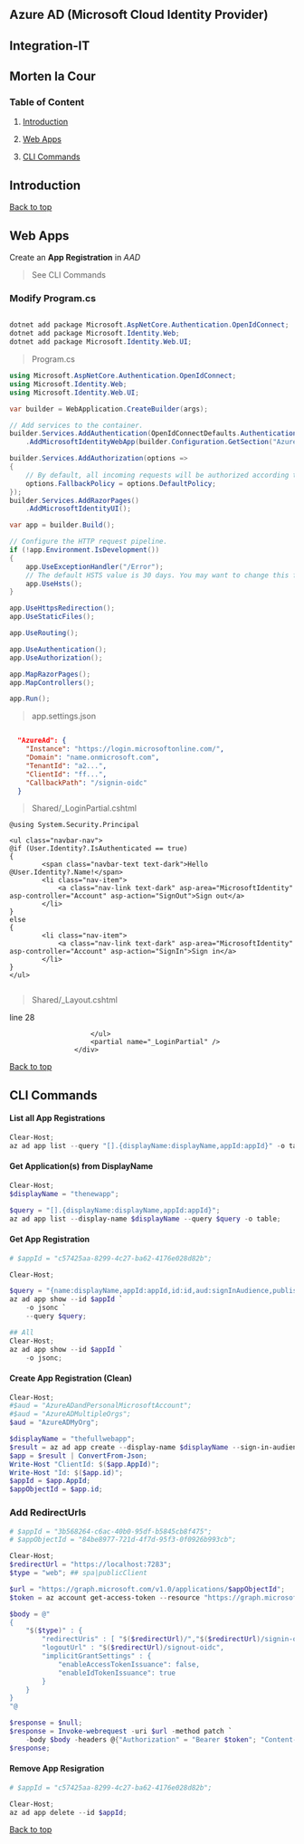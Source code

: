 ## Azure AD (Microsoft Cloud Identity Provider)
## Integration-IT
## Morten la Cour

### Table of Content

1. [Introduction](#introduction)
2. [Web Apps](#web-apps)

10. [CLI Commands](#cli-Commands)

## Introduction

[Back to top](#table-of-content)

## Web Apps

Create an **App Registration** in *AAD*
> See CLI Commands

### Modify Program.cs

```powershell

dotnet add package Microsoft.AspNetCore.Authentication.OpenIdConnect;
dotnet add package Microsoft.Identity.Web;
dotnet add package Microsoft.Identity.Web.UI;


```

> Program.cs

```csharp
using Microsoft.AspNetCore.Authentication.OpenIdConnect;
using Microsoft.Identity.Web;
using Microsoft.Identity.Web.UI;

var builder = WebApplication.CreateBuilder(args);

// Add services to the container.
builder.Services.AddAuthentication(OpenIdConnectDefaults.AuthenticationScheme)
    .AddMicrosoftIdentityWebApp(builder.Configuration.GetSection("AzureAd"));

builder.Services.AddAuthorization(options =>
{
    // By default, all incoming requests will be authorized according to the default policy.
    options.FallbackPolicy = options.DefaultPolicy;
});
builder.Services.AddRazorPages()
    .AddMicrosoftIdentityUI();

var app = builder.Build();

// Configure the HTTP request pipeline.
if (!app.Environment.IsDevelopment())
{
    app.UseExceptionHandler("/Error");
    // The default HSTS value is 30 days. You may want to change this for production scenarios, see https://aka.ms/aspnetcore-hsts.
    app.UseHsts();
}

app.UseHttpsRedirection();
app.UseStaticFiles();

app.UseRouting();

app.UseAuthentication();
app.UseAuthorization();

app.MapRazorPages();
app.MapControllers();

app.Run();


```

> app.settings.json

```json

  "AzureAd": {
    "Instance": "https://login.microsoftonline.com/",
    "Domain": "name.onmicrosoft.com",
    "TenantId": "a2...",
    "ClientId": "ff...",
    "CallbackPath": "/signin-oidc"
  }

```

> Shared/_LoginPartial.cshtml

```razor
@using System.Security.Principal

<ul class="navbar-nav">
@if (User.Identity?.IsAuthenticated == true)
{
        <span class="navbar-text text-dark">Hello @User.Identity?.Name!</span>
        <li class="nav-item">
            <a class="nav-link text-dark" asp-area="MicrosoftIdentity" asp-controller="Account" asp-action="SignOut">Sign out</a>
        </li>
}
else
{
        <li class="nav-item">
            <a class="nav-link text-dark" asp-area="MicrosoftIdentity" asp-controller="Account" asp-action="SignIn">Sign in</a>
        </li>
}
</ul>


```

> Shared/_Layout.cshtml

line 28

```razor
                    </ul>
                    <partial name="_LoginPartial" />
                </div>

```
[Back to top](#table-of-content)

## CLI Commands

#### List all App Registrations

```powershell
Clear-Host;
az ad app list --query "[].{displayName:displayName,appId:appId}" -o table
```
#### Get Application(s) from DisplayName

```powershell
Clear-Host;
$displayName = "thenewapp";

$query = "[].{displayName:displayName,appId:appId}";
az ad app list --display-name $displayName --query $query -o table;

```

#### Get App Registration

```powershell
# $appId = "c57425aa-8299-4c27-ba62-4176e028d82b";

Clear-Host;

$query = "{name:displayName,appId:appId,id:id,aud:signInAudience,publisherDomain:publisherDomain,requiredResourceAccess:requiredResourceAccess,web:web}"
az ad app show --id $appId `
    -o jsonc `
    --query $query;

## All
Clear-Host;
az ad app show --id $appId `
    -o jsonc;

```

#### Create App Registration (Clean)

```powershell
Clear-Host;
#$aud = "AzureADandPersonalMicrosoftAccount";
#$aud = "AzureADMultipleOrgs";
$aud = "AzureADMyOrg";

$displayName = "thefullwebapp";
$result = az ad app create --display-name $displayName --sign-in-audience $aud;
$app = $result | ConvertFrom-Json;
Write-Host "ClientId: $($app.AppId)";
Write-Host "Id: $($app.id)";
$appId = $app.AppId;
$appObjectId = $app.id;

```
### Add RedirectUrls

```powershell
# $appId = "3b568264-c6ac-40b0-95df-b5845cb8f475";
# $appObjectId = "84be8977-721d-4f7d-95f3-0f0926b993cb";

Clear-Host;
$redirectUrl = "https://localhost:7283";
$type = "web"; ## spa|publicClient

$url = "https://graph.microsoft.com/v1.0/applications/$appObjectId";
$token = az account get-access-token --resource "https://graph.microsoft.com/" | ConvertFrom-Json | Select-Object -ExpandProperty accessToken;

$body = @"
{
    "$($type)" : {
        "redirectUris" : [ "$($redirectUrl)/","$($redirectUrl)/signin-oidc" ],
        "logoutUrl" : "$($redirectUrl)/signout-oidc",
        "implicitGrantSettings" : {
            "enableAccessTokenIssuance": false,
            "enableIdTokenIssuance": true
        }
    }
}
"@

$response = $null;
$response = Invoke-webrequest -uri $url -method patch `
    -body $body -headers @{"Authorization" = "Bearer $token"; "Content-Type" = "application/json" };
$response;


```

#### Remove App Resigration

```powershell
# $appId = "c57425aa-8299-4c27-ba62-4176e028d82b";

Clear-Host;
az ad app delete --id $appId;

```

[Back to top](#table-of-content)
